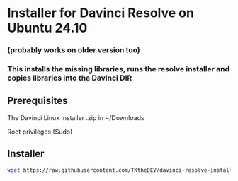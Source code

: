 # Installer for Davinci Resolve on Ubuntu 24.10
### (probably works on older version too)
### This installs the missing libraries, runs the resolve installer and copies libraries into the Davinci DIR

## Prerequisites
The Davinci Linux Installer .zip in ~/Downloads

Root privileges (Sudo)

## Installer
```bash
wget https://raw.githubusercontent.com/TKtheDEV/davinci-resolve-installer-ubuntu/refs/heads/main/TK_resolve_installer.sh && chmod +x TK_resolve_installer.sh && ./TK_resolve_installer.sh
```

